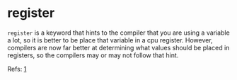 # register
`register` is a keyword that hints to the compiler that you are using a variable  a lot, so it is better to be place that variable in a cpu register.
However, compilers are now far better at determining what values should be placed in registers, so the compilers may or may not follow that hint.


Refs: [1](https://www.drdobbs.com/keywords-that-arent-or-comments-by-anoth/184403859)



